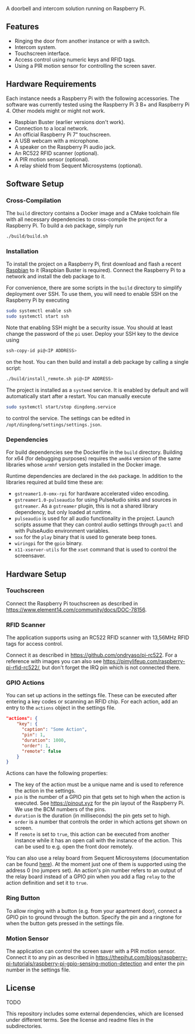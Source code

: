 A doorbell and intercom solution running on Raspberry Pi.

## Features

* Ringing the door from another instance or with a switch.
* Intercom system.
* Touchscreen interface.
* Access control using numeric keys and RFID tags.
* Using a PIR motion sensor for controlling the screen saver.

## Hardware Requirements

Each instance needs a Raspberry Pi with the following accessories. The software was currently tested using the Raspberry Pi 3 B+ and Raspberry Pi 4. Other models might or might not work.

- Raspbian Buster (earlier versions don't work).
- Connection to a local network.
- An official Raspberry Pi 7" touchscreen.
- A USB webcam with a microphone.
- A speaker on the Raspberry Pi audio jack.
- An RC522 RFID scanner (optional).
- A PIR motion sensor (optional).
- A relay shield from Sequent Microsystems (optional).

## Software Setup

### Cross-Compilation

The `build` directory contains a Docker image and a CMake toolchain file with all necessary dependencies to cross-compile the project for a Raspberry Pi. To build a `deb` package, simply run

```bash
./build/build.sh
```

### Installation

To install the project on a Raspberry Pi, first download and flash a recent [Raspbian](https://www.raspberrypi.org/downloads/raspbian/) to it (Raspbian Buster is required). Connect the Raspberry Pi to a network and install the deb package to it.

For convenience, there are some scripts in the `build` directory to simplify deployment over SSH. To use them, you will need to enable SSH on the Raspberry Pi by executing

```bash
sudo systemctl enable ssh
sudo systemctl start ssh
```

Note that enabling SSH might be a security issue. You should at least change the password of the `pi` user. Deploy your SSH key to the device using

```bash
ssh-copy-id pi@<IP ADDRESS>
```

on the host. You can then build and install a deb package by calling a single script:

```bash
./build/install_remote.sh pi@<IP ADDRESS>
```

The project is installed as a `systemd` service. It is enabled by default and will automatically start after a restart. You can manually execute

```bash
sudo systemctl start/stop dingdong.service
```

to control the service. The settings can be edited in `/opt/dingdong/settings/settings.json`.

### Dependencies

For build dependencies see the Dockerfile in the `build` directory. Building for x64 (for debugging purposes) requires the `amd64` version of the same libraries whose `armhf` version gets installed in the Docker image.

Runtime dependencies are declared in the `deb` package. In addition to the libraries required at build time these are:

- `gstreamer1.0-omx-rpi` for hardware accelerated video encoding.
- `gstreamer1.0-pulseaudio` for using PulseAudio sinks and sources in `gstreamer`. As a `gstreamer` plugin, this is not a shared library dependency, but only loaded at runtime.
- `pulseaudio` is used for all audio functionality in the project. Launch scripts assume that they can control audio settings through `pactl` and with PulseAudio environment variables.
- `sox` for the `play` binary that is used to generate beep tones.
- `wiringpi` for the `gpio` binary.
- `x11-xserver-utils` for the `xset` command that is used to control the screensaver.

## Hardware Setup

### Touchscreen

Connect the Raspberry Pi touchscreen as described in https://www.element14.com/community/docs/DOC-78156.

### RFID Scanner

The application supports using an RC522 RFID scanner with 13,56MHz RFID tags for access control.

Connect it as described in https://github.com/ondryaso/pi-rc522. For a reference with images you can also see https://pimylifeup.com/raspberry-pi-rfid-rc522/, but don't forget the IRQ pin which is not connected there.

### GPIO Actions

You can set up actions in the settings file. These can be executed after entering a key codes or scanning an RFID chip. For each action, add an entry to the `actions` object in the settings file.

```json
"actions": {
    "key": {
      "caption": "Some Action",
      "pin": 1,
      "duration": 1000,
      "order": 1,
      "remote": false
    }
}
```

Actions can have the following properties:

- The key of the action must be a unique name and is used to reference the action in the settings.
- `pin` is the number of a GPIO pin that gets set to high when the action is executed. See https://pinout.xyz for the pin layout of the Raspberry Pi. We use the BCM numbers of the pins.
- `duration` is the duration (in milliseconds) the pin gets set to high.
- `order` is a number that controls the order in which actions get shown on screen.
- If `remote` is set to `true`, this action can be executed from another instance while it has an open call with the instance of the action. This can be used to e.g. open the front door remotely.

You can also use a relay board from Sequent Microsystems (documentation can be found [here](https://www.robotshop.com/media/files/content/s/sqm/pdf/sequent-microsystems-8-relay-expansion-hat-raspberry-pi.pdf)). At the moment just one of them is supported using the address 0 (no jumpers set). An action's pin number refers to an output of the relay board instead of a GPIO pin when you add a flag `relay` to the action definition and set it to `true`.

### Ring Button

To allow ringing with a button (e.g. from your apartment door), connect a GPIO pin to ground through the button. Specify the pin and a ringtone for when the button gets pressed in the settings file.

### Motion Sensor

The application can control the screen saver with a PIR motion sensor. Connect it to any pin as described in https://thepihut.com/blogs/raspberry-pi-tutorials/raspberry-pi-gpio-sensing-motion-detection and enter the pin number in the settings file.

## License

TODO

This repository includes some external dependencies, which are licensed under different terms. See the license and readme files in the subdirectories.
